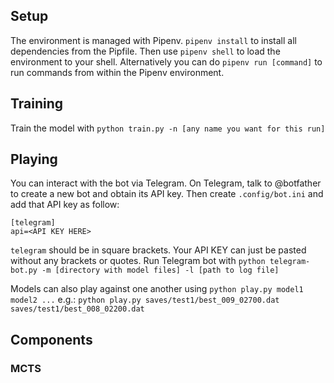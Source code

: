 ## Setup
The environment is managed with Pipenv. `pipenv install` to install all dependencies from the Pipfile.
Then use `pipenv shell` to load the environment to your shell.
Alternatively you can do `pipenv run [command]` to run commands from within the Pipenv environment.

## Training
Train the model with `python train.py -n [any name you want for this run]`

## Playing
You can interact with the bot via Telegram.
On Telegram, talk to @botfather to create a new bot and obtain its API key.
Then create `.config/bot.ini` and add that API key as follow:
```
[telegram]
api=<API KEY HERE>
```
`telegram` should be in square brackets. Your API KEY can just be pasted without any brackets or quotes.
Run Telegram bot with `python telegram-bot.py -m [directory with model files] -l [path to log file]`

Models can also play against one another using
`python play.py model1 model2 ...` e.g.:
`python play.py saves/test1/best_009_02700.dat saves/test1/best_008_02200.dat`

## Components
### MCTS

